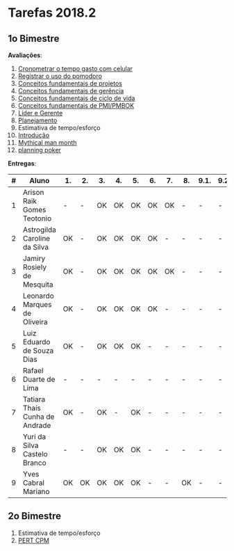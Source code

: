 # Tarefas 2018.2

## 1o Bimestre

**Avaliações**:

1. [Cronometrar o tempo gasto com celular](time)
2. [Registrar o uso do pomodoro](pomodoro)
3. [Conceitos fundamentais de projetos](basics/project/)
4. [Conceitos fundamentais de gerência](basics/management/)
5. [Conceitos fundamentais de ciclo de vida](basics/life-cycle/)
6. [Conceitos fundamentais de PMI/PMBOK](basics/pmbok/)
7. [Líder e Gerente](basics/manager/)
8. [Planejamento](planning/)
9. Estimativa de tempo/esforço
  1. [Introdução](estimates/introduction)
  2. [Mythical man month](estimates/mythical-man-month)
  3. [planning poker](estimates/poker)


**Entregas**:

| #   | Aluno | 1.  | 2.  | 3.  | 4.  | 5.  | 6.  | 7.  | 8.  | 9.1. | 9.2. | 9.3. |
| --- | ---   | --- | --- | --- | --- | --- | --- | --- | --- | ---  | ---  | ---  |
| 1	| Arison Raik Gomes Teotonio	   |	- |	-  | OK | OK | OK | OK | OK | -  | - | - | - |
| 2 | Astrogilda Caroline da Silva   | OK | -  | OK | OK | OK | OK | -  | -  | - | - | - |
| 3 | Jamiry Rosiely de Mesquita     | OK | -  | OK | OK | OK | OK | OK | -  | - | - | - |
| 4 | Leonardo Marques de Oliveira   | OK | -  | OK | OK | OK | OK | -  | -  | - | - | - |
| 5 | Luiz Eduardo de Souza Dias     | OK | -  | OK | OK | OK | -  | -  | -  | - | - | - |
| 6 | Rafael Duarte de Lima	         | -  | -  | -  | -  | -  | -  | -  | -  | - | - | - |
| 7 | Tatiara Thaís Cunha de Andrade | OK | -  | OK | -  | OK | -  | -  | -  | - | - | - |
| 8 | Yuri da Silva Castelo Branco   | -  | -  | OK | OK | OK | -  | -  | -  | - | - | - |
| 9 | Yves Cabral Mariano            | OK | OK | OK | OK | OK | -  | -  | OK | - | - | - |


## 2o Bimestre

1. Estimativa de tempo/esforço
  1. [PERT CPM](estimates/pert)
